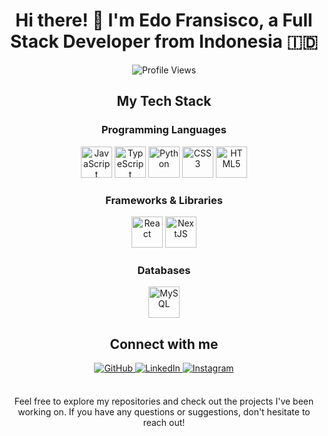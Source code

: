 <h1 align="center">Hi there! 👋 I'm Edo Fransisco, a Full Stack Developer from Indonesia 🇮🇩</h1>

<p align="center">
  <img src="https://komarev.com/ghpvc/?username=edofransisco011&&style=flat-square" alt="Profile Views">
</p>

<h2 align="center">My Tech Stack</h2>

<div align="center">
  <h3>Programming Languages</h3>
  <img src="https://profilinator.rishav.dev/skills-assets/javascript-original.svg" alt="JavaScript" height="50" />
  <img src="https://profilinator.rishav.dev/skills-assets/typescript-original.svg" alt="TypeScript" height="50" />
  <img src="https://profilinator.rishav.dev/skills-assets/python-original.svg" alt="Python" height="50" />
  <img src="https://profilinator.rishav.dev/skills-assets/css3-original-wordmark.svg" alt="CSS3" height="50" />
  <img src="https://profilinator.rishav.dev/skills-assets/html5-original-wordmark.svg" alt="HTML5" height="50" />
</div>

<div align="center">
  <h3>Frameworks & Libraries</h3>
  <img src="https://profilinator.rishav.dev/skills-assets/react-original-wordmark.svg" alt="React" height="50" />
  <img src="https://profilinator.rishav.dev/skills-assets/nextjs.png" alt="NextJS" height="50" />
  <!-- Add other frameworks and libraries here -->
</div>

<div align="center">
  <h3>Databases</h3>
  <img src="https://profilinator.rishav.dev/skills-assets/mysql-original-wordmark.svg" alt="MySQL" height="50" />
  <!-- Add other databases here -->
</div>

<h2 align="center">Connect with me</h2>

<div align="center">
  <a href="https://github.com/edofransisco011" target="_blank">
    <img src="https://img.shields.io/badge/github-%2324292e.svg?&style=for-the-badge&logo=github&logoColor=white" alt="GitHub" style="margin-bottom: 5px;" />
  </a>
  <a href="https://www.linkedin.com/in/edo-fransisco-profile/" target="_blank">
    <img src="https://img.shields.io/badge/linkedin-%231E77B5.svg?&style=for-the-badge&logo=linkedin&logoColor=white" alt="LinkedIn" style="margin-bottom: 5px;" />
  </a>
  <a href="https://www.instagram.com/_edo.fransisco/" target="_blank">
    <img src="https://img.shields.io/badge/instagram-%23000000.svg?&style=for-the-badge&logo=instagram&logoColor=white" alt="Instagram" style="margin-bottom: 5px;" />
  </a>
</div>

<br/>

<p align="center">Feel free to explore my repositories and check out the projects I've been working on. If you have any questions or suggestions, don't hesitate to reach out!</p>
